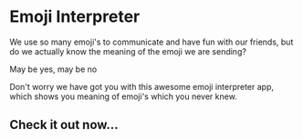 # Emoji Interpreter

We use so many emoji's to communicate and have fun with our friends, but do we actually know the meaning of the emoji we are sending?

May be yes, may be no

Don't worry we have got you with this awesome emoji interpreter app, which shows you meaning of emoji's which you never knew.

## Check it out now...
